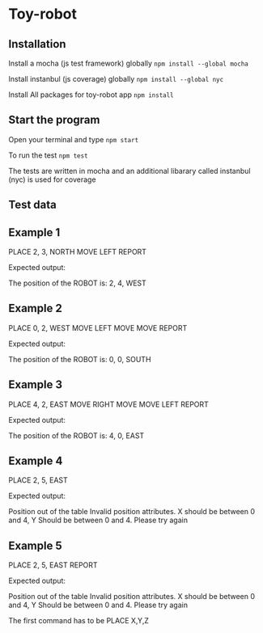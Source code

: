 # Toy-robot

## Installation
Install a mocha (js test framework) globally
`npm install --global mocha`

Install instanbul (js coverage) globally
`npm install --global nyc`

Install All packages for toy-robot app
`npm install`

## Start the program
Open your terminal and type
`npm start`

To run the test 
`npm test`

The tests are written in mocha and an additional libarary called instanbul (nyc) is used for coverage


## Test data

Example 1
------------

PLACE 2, 3, NORTH
MOVE
LEFT
REPORT


Expected output:

The position of the ROBOT is: 2, 4, WEST


Example 2
------------

PLACE 0, 2, WEST
MOVE
LEFT
MOVE
MOVE
REPORT


Expected output:

The position of the ROBOT is: 0, 0, SOUTH


Example 3
------------

PLACE 4, 2, EAST
MOVE
RIGHT
MOVE
MOVE
LEFT
REPORT


Expected output:

The position of the ROBOT is: 4, 0, EAST


Example 4
------------

PLACE 2, 5, EAST


Expected output:

Position out of the table
Invalid position attributes. X should be between 0 and 4, Y Should be between 0 and 4. Please try again


Example 5
------------

PLACE 2, 5, EAST
REPORT


Expected output:

Position out of the table
Invalid position attributes. X should be between 0 and 4, Y Should be between 0 and 4. Please try again

The first command has to be PLACE X,Y,Z




